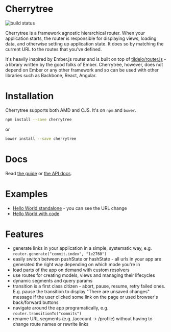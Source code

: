 # Cherrytree

![build status](https://www.codeship.io/projects/aa5e37b0-aeb1-0131-dd5f-06fd12e6a611/status)

Cherrytree is a framework agnostic hierarchical router. When your application starts, the router is responsible for displaying views, loading data, and otherwise setting up application state. It does so by matching the current URL to the routes that you've defined.

It's heavily inspired by Ember.js router and is built on top of [tildeio/router.js](https://github.com/tildeio/router.js) - a library written by the good folks of Ember. Cherrytree, however, does not depend on Ember or any other framework and so can be used with other libraries such as Backbone, React, Angular.

# Installation

Cherrytree supports both AMD and CJS. It's on `npm` and `bower`.

```sh
npm install --save cherrytree
```

or

```sh
bower install --save cherrytree
```

# Docs

Read [the guide](docs/guide.md) or [the API docs](docs/api.md).

# Examples

* [Hello World standalone](http://requirebin.com/embed?gist=543a9f1a36382683f422) - you can see the URL change
* [Hello World with code](http://requirebin.com/?gist=543a9f1a36382683f422)


# Features

* generate links in your application in a simple, systematic way, e.g. `router.generate("commit.index", "1e2760")`
* easily switch between pushState or hashState - all urls in your app are generated the right way depending on which mode you're in
* load parts of the app on demand with custom resolvers
* use routes for creating models, views and managing their lifecycles
* dynamic segments and query params
* transition is a first class citizen - abort, pause, resume, retry failed ones. E.g. pause the transition to display "There are unsaved changes" message if the user clicked some link on the page or used browser's back/forward buttons
* navigate around the app programatically, e.g. `router.transitionTo("commits")`
* rename URL segments (e.g. /account -> /profile) without having to change route names or rewrite links